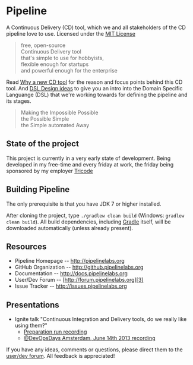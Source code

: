 Pipeline
========

A Continuous Delivery (CD) tool, which we and all stakeholders of the CD pipeline love to use. Licensed under the [MIT License][0]

> free, open-source  
> Continuous Delivery tool  
> that's simple to use for hobbyists,  
> flexible enough for startups  
> and powerful enough for the enterprise

Read [Why a new CD tool][1] for the reason and focus points behind this CD tool. And [DSL Design ideas][2] to give you an intro into the Domain Specific Languange (DSL) that we're working towards for defining the pipeline and its stages.

> Making the Impossible Possible  
> the Possible Simple  
> the Simple automated Away  

State of the project
--------------------
This project is currently in a very early state of development. Being developed in my free-time and every friday at work, the friday being sponsored by my employer [Tricode](http://www.tricode.nl)

Building Pipeline
--------------
The only prerequisite is that you have JDK 7 or higher installed.

After cloning the project, type `./gradlew clean build` (Windows: `gradlew clean build`). All build dependencies,
including [Gradle](http://www.gradle.org) itself, will be downloaded automatically (unless already present).

Resources
---------
* Pipeline Homepage -- http://pipelinelabs.org
* GitHub Organization -- http://github.pipelinelabs.org
* Documentation -- http://docs.pipelinelabs.org
* User/Dev Forum -- [http://forum.pipelinelabs.org][3]
* Issue Tracker -- http://issues.pipelinelabs.org

Presentations
-------------
* Ignite talk "Continuous Integration and Delivery tools, do we really like using them?"
  * [Preparation run recording][4]
  * [@DevOpsDays Amsterdam, June 14th 2013 recording][5]

If you have any ideas, comments or questions, please direct them to the [user/dev forum][3].
All feedback is appreciated!


[0]: http://github.pipelinelabs.org/blob/master/LICENSE
[1]: http://docs.pipelinelabs.org/Vision:-Why-a-new-tool-for-Continuous-Delivery
[2]: http://docs.pipelinelabs.org/Technical-Design:-DSL-Design-Ideas
[3]: http://forum.pipelinelabs.org
[4]: http://www.youtube.com/watch?v=shF_v5shzjU
[5]: http://www.youtube.com/watch?v=-StobwMgRNE
